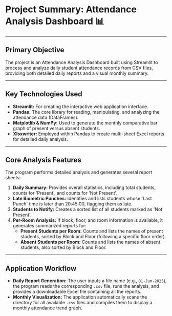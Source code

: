 <h1>Project Summary: Attendance Analysis Dashboard 📊</h1>

<hr>

<h2>Primary Objective</h2>
<p>The project is an Attendance Analysis Dashboard built using Streamlit to process and analyze daily student attendance records from CSV files, providing both detailed daily reports and a visual monthly summary.</p>

<hr>

<h2>Key Technologies Used</h2>
<ul>
<li><strong>Streamlit:</strong> For creating the interactive web application interface.</li>
<li><strong>Pandas:</strong> The core library for reading, manipulating, and analyzing the attendance data (DataFrames).</li>
<li><strong>Matplotlib & NumPy:</strong> Used to generate the monthly comparative bar graph of present versus absent students.</li>
<li><strong>Xlsxwriter:</strong> Employed within Pandas to create multi-sheet Excel reports for detailed daily analysis.</li>
</ul>

<hr>

<h2>Core Analysis Features</h2>
<p>The program performs detailed analysis and generates several report sheets:</p>
<ol>
<li><strong>Daily Summary:</strong> Provides overall statistics, including total students, counts for 'Present', and counts for 'Not Present'.</li>
<li><strong>Late Biometric Punches:</strong> Identifies and lists students whose 'Last Punch' time is later than 20:45:00, flagging them as late.</li>
<li><strong>Students to Notify:</strong> Creates a sorted list of all students marked as 'Not Present'.</li>
<li><strong>Per-Room Analysis:</strong> If block, floor, and room information is available, it generates summarized reports for:
<ul>
<li><strong>Present Students per Room:</strong> Counts and lists the names of present students, sorted by Block and Floor (following a specific floor order).</li>
<li><strong>Absent Students per Room:</strong> Counts and lists the names of absent students, also sorted by Block and Floor.</li>
</ul>
</li>
</ol>

<hr>

<h2>Application Workflow</h2>
<ul>
<li><strong>Daily Report Generation:</strong> The user inputs a file name (e.g., <code>01-Jun-2025</code>), the program reads the corresponding <code>.csv</code> file, runs the analysis, and provides a downloadable Excel file containing all the reports.</li>
<li><strong>Monthly Visualization:</strong> The application automatically scans the directory for all available <code>.csv</code> files and compiles them to display a monthly attendance trend graph.</li>
</ul>

